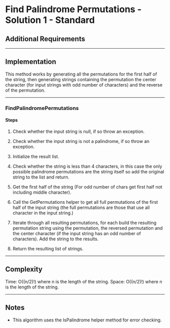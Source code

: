 # Find Palindrome Permutations - Solution 1 - Standard

## Additional Requirements

---

## Implementation
This method works by generating all the permutations for the first half of the
 string, then generating strings containing the permutation the center character
(for input strings with odd number of characters) and the reverse of the
permutation.

---

### FindPalindromePermutations

#### Steps
1. Check whether the input string is null, if so throw an exception.

2. Check whether the input string is not a palindrome, if so throw an
exception.

3. Initialize the result list.

4. Check whether the string is less than 4 characters, in this case the
only possible palindrome permutations are the string itself so add
the original string to the list and return.

5. Get the first half of the string (For odd number of chars get first
half not including middle character).

6. Call the GetPermutations helper to get all full permutations of the
first half of the input string (the full permutations are those that
use all character in the input string.)

7. Iterate through all resulting permutations, for each build the
resulting permutation string using the permutation, the reversed
permutation and the center character (if the input string has an
odd number of characters). Add the string to the results.

8. Return the resulting list of strings.

---


## Complexity
Time: O((n/2)!) where n is the length of the string.
Space: O((n/2)!) where n is the length of the string.

---

## Notes
- This algorithm uses the IsPalindrome helper method for error checking.